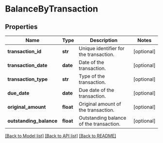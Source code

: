 # BalanceByTransaction


## Properties
Name | Type | Description | Notes
------------ | ------------- | ------------- | -------------
**transaction_id** | **str** | Unique identifier for the transaction. | [optional] 
**transaction_date** | **date** | Date of the transaction. | [optional] 
**transaction_type** | **str** | Type of the transaction. | [optional] 
**due_date** | **date** | Due date of the transaction. | [optional] 
**original_amount** | **float** | Original amount of the transaction. | [optional] 
**outstanding_balance** | **float** | Outstanding balance of the transaction. | [optional] 

[[Back to Model list]](../../README.md#documentation-for-models) [[Back to API list]](../../README.md#documentation-for-api-endpoints) [[Back to README]](../../README.md)


